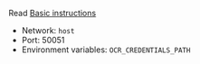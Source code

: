 Read [Basic instructions](https://github.com/fvlaenix/queemporium-bot/blob/master/doc/interlude.md)

- Network: `host`
- Port: 50051
- Environment variables: `OCR_CREDENTIALS_PATH`